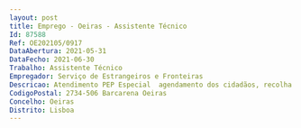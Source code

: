 ```yaml
--- 
layout: post
title: Emprego - Oeiras - Assistente Técnico
Id: 87588
Ref: OE202105/0917
DataAbertura: 2021-05-31
DataFecho: 2021-06-30
Trabalho: Assistente Técnico
Empregador: Serviço de Estrangeiros e Fronteiras
Descricao: Atendimento PEP Especial  agendamento dos cidadãos, recolha de dados biométricos, arquivo digital dos processos, inutilização física e digital dos passaportes especiais caducados. Estatísticas atividade PEP Especial   Contatos (telefone ou email com serviços congéneres nacionais, europeus e internacional). Instrução do procedimento relativo à concessão de passaportes para estrangeiros, pareceres sobre  cartões de Identidade consular e deferimento passaporte eletrónico português.
CodigoPostal: 2734-506 Barcarena Oeiras
Concelho: Oeiras
Distrito: Lisboa
--- 
```

